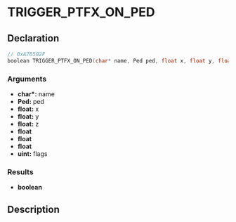 # TRIGGER_PTFX_ON_PED

## Declaration
```cpp
// 0xA76502F
boolean TRIGGER_PTFX_ON_PED(char* name, Ped ped, float x, float y, float z, float, float, float, uint flags);
```

### Arguments
- **char\*:** name
- **Ped:** ped
- **float:** x
- **float:** y
- **float:** z
- **float**
- **float**
- **float**
- **uint:** flags

### Results
- **boolean**

## Description
